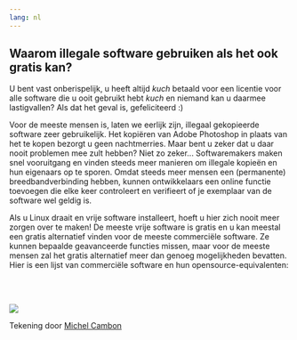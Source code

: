 ```yaml
---
lang: nl
---
```





<h2>Waarom illegale software gebruiken als het ook gratis kan?</h2>

U bent vast onberispelijk, u heeft altijd *kuch* betaald voor een licentie voor alle software die u ooit gebruikt hebt *kuch* en niemand kan u daarmee lastigvallen? Als dat het geval is, gefeliciteerd :)

Voor de meeste mensen is, laten we eerlijk zijn, illegaal gekopieerde software
zeer gebruikelijk. Het kopiëren van Adobe Photoshop in plaats van het te kopen
bezorgt u geen nachtmerries. Maar bent u zeker dat u daar nooit problemen mee
zult hebben? Niet zo zeker... Softwaremakers maken snel vooruitgang en vinden
steeds meer manieren om illegale kopieën en hun eigenaars op te sporen. Omdat
steeds meer mensen een (permanente) breedbandverbinding hebben, kunnen
ontwikkelaars een online functie toevoegen die elke keer controleert en verifieert
of je exemplaar van de software wel geldig is.

Als u Linux draait en vrije software installeert, hoeft u hier zich nooit meer
zorgen over te maken! De meeste vrije software is gratis en u kan meestal een gratis
alternatief vinden voor de meeste commerciële software. Ze kunnen bepaalde
geavanceerde functies missen, maar voor de meeste mensen zal het gratis alternatief
meer dan genoeg mogelijkheden bevatten. Hier is een lijst van commerciële software
en hun opensource-equivalenten:

<?php

table_parser ("Ja", "Nee", "Commercieel", "Open source", "Bestaat op 
Windows?");

?>

<br /><br>

<img src="Images/warez.png" />

Tekening door <a href="http://michel.cambon.free.fr/ampere/salle1bis.htm">Michel Cambon</a>




